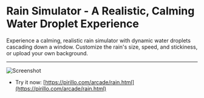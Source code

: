 
# Rain Simulator - A Realistic, Calming Water Droplet Experience

Experience a calming, realistic rain simulator with dynamic water droplets cascading down a window. Customize the rain's size, speed, and stickiness, or upload your own background.

---


![Screenshot](https://raw.githubusercontent.com/ChrisPirillo/rain/main/assets/screenshot.png)

* Try it now: [https://pirillo.com/arcade/rain.html](https://pirillo.com/arcade/rain.html)
